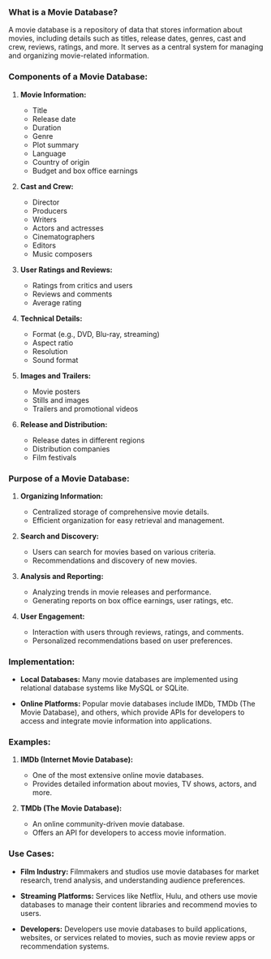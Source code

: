 
### What is a Movie Database?

A movie database is a repository of data that stores information about movies, including details such as titles, release dates, genres, cast and crew, reviews, ratings, and more. It serves as a central system for managing and organizing movie-related information.

### Components of a Movie Database:

1. **Movie Information:**
   - Title
   - Release date
   - Duration
   - Genre
   - Plot summary
   - Language
   - Country of origin
   - Budget and box office earnings

2. **Cast and Crew:**
   - Director
   - Producers
   - Writers
   - Actors and actresses
   - Cinematographers
   - Editors
   - Music composers

3. **User Ratings and Reviews:**
   - Ratings from critics and users
   - Reviews and comments
   - Average rating

4. **Technical Details:**
   - Format (e.g., DVD, Blu-ray, streaming)
   - Aspect ratio
   - Resolution
   - Sound format

5. **Images and Trailers:**
   - Movie posters
   - Stills and images
   - Trailers and promotional videos

6. **Release and Distribution:**
   - Release dates in different regions
   - Distribution companies
   - Film festivals

### Purpose of a Movie Database:

1. **Organizing Information:**
   - Centralized storage of comprehensive movie details.
   - Efficient organization for easy retrieval and management.

2. **Search and Discovery:**
   - Users can search for movies based on various criteria.
   - Recommendations and discovery of new movies.

3. **Analysis and Reporting:**
   - Analyzing trends in movie releases and performance.
   - Generating reports on box office earnings, user ratings, etc.

4. **User Engagement:**
   - Interaction with users through reviews, ratings, and comments.
   - Personalized recommendations based on user preferences.

### Implementation:

- **Local Databases:** Many movie databases are implemented using relational database systems like MySQL or SQLite.

- **Online Platforms:** Popular movie databases include IMDb, TMDb (The Movie Database), and others, which provide APIs for developers to access and integrate movie information into applications.

### Examples:

1. **IMDb (Internet Movie Database):**
   - One of the most extensive online movie databases.
   - Provides detailed information about movies, TV shows, actors, and more.

2. **TMDb (The Movie Database):**
   - An online community-driven movie database.
   - Offers an API for developers to access movie information.

### Use Cases:

- **Film Industry:** Filmmakers and studios use movie databases for market research, trend analysis, and understanding audience preferences.

- **Streaming Platforms:** Services like Netflix, Hulu, and others use movie databases to manage their content libraries and recommend movies to users.

- **Developers:** Developers use movie databases to build applications, websites, or services related to movies, such as movie review apps or recommendation systems.

